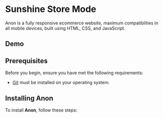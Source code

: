 # Sunshine Store Mode


Anon is a fully responsive ecommerce website, maximum compatiblities in all mobile devices, built using HTML, CSS, and JavaScript.

## Demo



## Prerequisites

Before you begin, ensure you have met the following requirements:

* [Git](https://git-scm.com/downloads "Download Git") must be installed on your operating system.

## Installing Anon

To install **Anon**, follow these steps:

